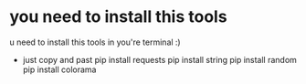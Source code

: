 # you need to install this tools
u need to install this tools in you're terminal :)
* just copy and past
pip install requests
pip install string
pip install random
pip install colorama